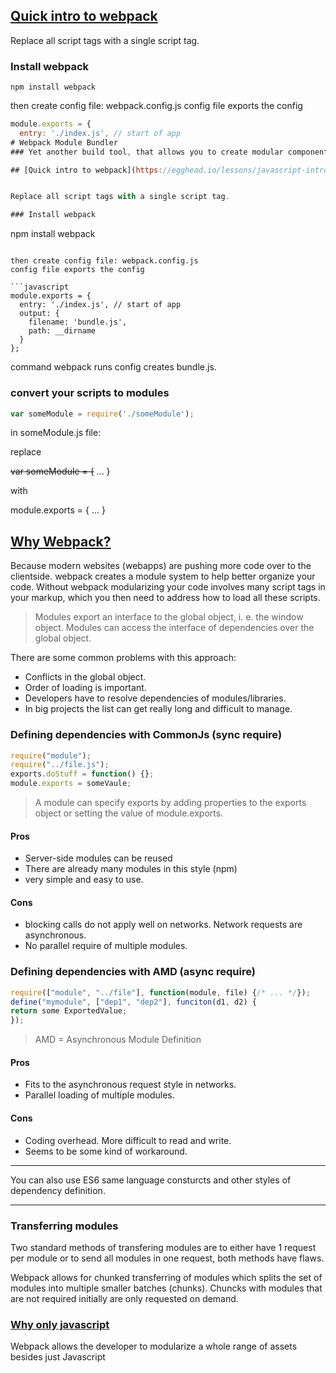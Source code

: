 ## [Quick intro to webpack](https://egghead.io/lessons/javascript-intro-to-webpack?__s=q7rjpmro69qqprqkvgoj)


Replace all script tags with a single script tag.

### Install webpack

```
npm install webpack
```

then create config file: webpack.config.js
config file exports the config

```javascript
module.exports = {
  entry: './index.js', // start of app
# Webpack Module Bundler
### Yet another build tool, that allows you to create modular components of your dependencies and load in just the parts you need when you need them.

## [Quick intro to webpack](https://egghead.io/lessons/javascript-intro-to-webpack?__s=q7rjpmro69qqprqkvgoj)


Replace all script tags with a single script tag.

### Install webpack

```
npm install webpack
```

then create config file: webpack.config.js
config file exports the config

```javascript
module.exports = {
  entry: './index.js', // start of app
  output: {
    filename: 'bundle.js',
    path: __dirname
  }
};
```
command webpack runs config creates bundle.js.


### convert your scripts to modules

```javascript
var someModule = require('./someModule');
```

in someModule.js file:

replace

~~var someModule = {~~
  ...
}

with

module.exports = {
  ...
}


## [Why Webpack?](http://webpack.github.io/docs/motivation.html)
Because modern websites (webapps) are pushing more code over to the clientside. webpack creates a module system to help better organize your code.
Without webpack modularizing your code involves many script tags in your markup, which you then need to address how to load all these scripts.
> Modules export an interface to the global object, i. e. the window object. Modules can access the interface of dependencies over the global object.

There are some common problems with this approach:

* Conflicts in the global object.
* Order of loading is important.
* Developers have to resolve dependencies of modules/libraries.
* In big projects the list can get really long and difficult to manage.

### Defining dependencies with CommonJs (sync require)
```javascript
require("module");
require("../file.js");
exports.doStuff = function() {};
module.exports = someVaule;
```
> A module can specify exports by adding properties to the exports object or setting the value of module.exports.

#### Pros
* Server-side modules can be reused
* There are already many modules in this style (npm)
* very simple and easy to use.
#### Cons
* blocking calls do not apply well on networks. Network requests are asynchronous.
* No parallel require of multiple modules.

### Defining dependencies with AMD (async require)
```javascript
require(["module", "../file"], function(module, file) {/* ... */});
define("mymodule", ["dep1", "dep2"], funciton(d1, d2) {
return some ExportedValue;
});
```
> AMD = Asynchronous Module Definition

#### Pros
* Fits to the asynchronous request style in networks.
* Parallel loading of multiple modules.

#### Cons
* Coding overhead. More difficult to read and write.
* Seems to be some kind of workaround.

---

You can also use ES6 same language consturcts and other styles of dependency definition.

---

### Transferring modules
Two standard methods of transfering modules are to either have 1 request per module or to send all modules in one request, both methods have flaws.

Webpack allows for chunked transferring of modules which splits the set of modules into multiple smaller batches (chunks).
Chuncks with modules that are not required initially are only requested on demand.

### [Why only javascript](http://webpack.github.io/docs/motivation.html#why-only-javascript)
Webpack allows the developer to modularize a whole range of assets besides just Javascript

